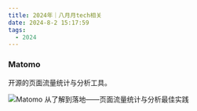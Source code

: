 ```yaml
---
title: 2024年｜八月月tech相关
date: 2024-8-2 15:17:59
tags:
  - 2024
---
```


### Matomo

开源的页面流量统计与分析工具。

![Matomo 从了解到落地——页面流量统计与分析最佳实践](https://tech.weread.qq.com/matomo-best-practices/)